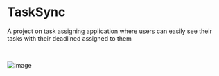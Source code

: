 # TaskSync

A project on task assigning application where users can easily see their tasks with their deadlined assigned to them

<br/>

![image](https://user-images.githubusercontent.com/66238964/232328324-197e197e-d9e7-4169-9c3a-ae6f621a9bca.png)
